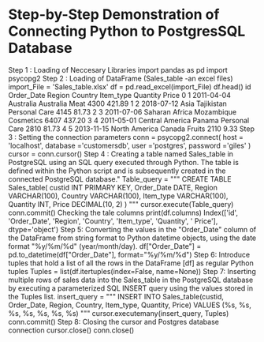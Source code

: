 # Step-by-Step Demonstration of Connecting Python to PostgresSQL Database
Step 1 : Loading of Neccesary Libraries
import pandas as pd
import psycopg2
Step 2 : Loading of DataFrame (Sales_table -an excel files)
import_File = 'Sales_table.xlsx'
df = pd.read_excel(import_File)
df.head()
id	Order_Date	Region	Country	Item_type	Quantity	Price
0	1	2011-04-04	Australia	Australia	Meat	4300	421.89
1	2	2018-07-12	Asia	Tajikistan	Personal Care	4145	81.73
2	3	2011-07-06	Saharan Africa	Mozambique	Cosmetics	6407	437.20
3	4	2011-05-01	Central America	Panama	Personal Care	2810	81.73
4	5	2013-11-15	North America	Canada	Fruits	2110	9.33
Step 3 : Setting the connection parameters
conn = psycopg2.connect(
    host = 'localhost',
    database ='customersdb',
    user ='postgres',
    password ='giles'
)
cursor = conn.cursor()
Step 4 : Creating a table named Sales_table in PostgreSQL using an SQL query executed through Python. The table is defined within the Python script and is subsequently created in the connected PostgreSQL database."
Table_query = """
CREATE TABLE  Sales_table(
    custid      INT PRIMARY KEY,
    Order_Date  DATE,
    Region      VARCHAR(100),
    Country     VARCHAR(100),
    Item_type   VARCHAR(100),
    Quantity    INT,
    Price       DECIMAL(10, 2)
)
"""
cursor.execute(Table_query) 
conn.commit()
Checking the tale columns
print(df.columns)
Index(['id', 'Order_Date', 'Region', 'Country', 'Item_type', 'Quantity',
       ' Price'],
      dtype='object')
Step 5: Converting the values in the "Order_Date" column of the DataFrame from string format to Python datetime objects, using the date format "%y/%m/%d" (year/month/day).
df["Order_Date"] = pd.to_datetime(df["Order_Date"], format="%y/%m/%d")
Step 6: Introduce tuples that hold a list of all the rows in the DataFrame [df] as regular Python tuples
Tuples = list(df.itertuples(index=False, name=None))
Step 7: Inserting multiple rows of sales data into the Sales_table in the PostgreSQL database by executing a parameterized SQL INSERT query using the values stored in the Tuples list.
insert_query = """
INSERT INTO Sales_table(custid, Order_Date, Region, Country, Item_type, Quantity, Price)
VALUES (%s, %s, %s, %s, %s, %s, %s)
"""
cursor.executemany(insert_query, Tuples)
conn.commit()
Step 8: Closing the cursor and Postgres database connection
    cursor.close()
    conn.close()
